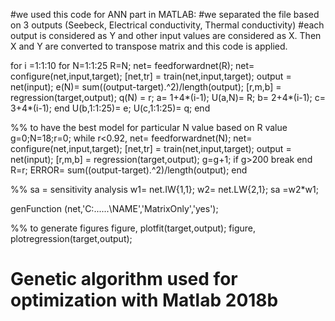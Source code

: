 #we used this code for ANN part in MATLAB:
#we separated the file based on 3 outputs (Seebeck, Electrical conductivity, Thermal conductivity)
#each output is considered as Y and other input values are considered as X. Then X and Y are converted to transpose matrix and this code is applied.


for i =1:1:10
for N=1:1:25
    R=N;
net= feedforwardnet(R);
net= configure(net,input,target);
[net,tr] = train(net,input,target);
output = net(input);
 e(N)= sum((output-target).^2)/length(output);
  [r,m,b] = regression(target,output);
  q(N) = r; 
  a= 1+4*(i-1);
  U(a,N)= R;
  b= 2+4*(i-1);
  c= 3+4*(i-1);
end
U(b,1:1:25)= e;
U(c,1:1:25)= q;
end


%% to have the best model for particular N value based on R value
g=0;N=18;r=0;
while r<0.92,
net= feedforwardnet(N);
net= configure(net,input,target);
[net,tr] = train(net,input,target);
output = net(input);
 [r,m,b] = regression(target,output);
g=g+1;
if g>200
break
end
R=r;
 ERROR= sum((output-target).^2)/length(output);
end


%% sa = sensitivity analysis
w1= net.IW{1,1};
w2= net.LW{2,1};
sa =w2*w1;


genFunction (net,'C:\...\...\NAME','MatrixOnly','yes');


%% to generate figures
figure, plotfit(target,output);
figure, plotregression(target,output);


# Genetic algorithm used for optimization with Matlab 2018b  
